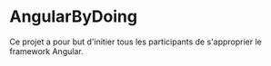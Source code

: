 # AngularByDoing
Ce projet a pour but d'initier tous les participants de s'approprier le framework Angular.
